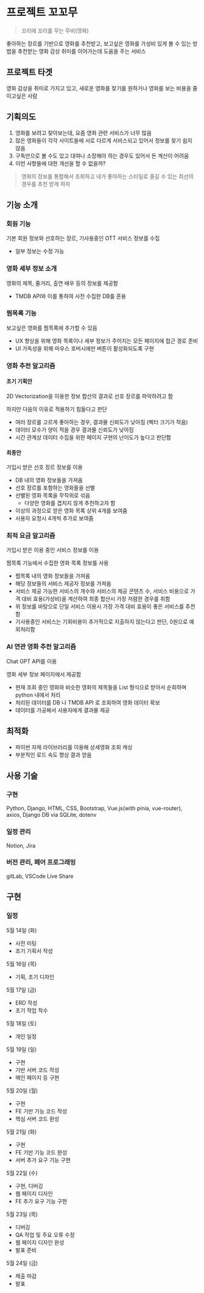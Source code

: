 # 프로젝트 꼬꼬무

> 꼬리에 꼬리를 무는 무비(영화)

좋아하는 장르를 기반으로 영화를 추천받고, 보고싶은 영화를 가성비 있게 볼 수 있는 방법을 추천받는 영화 감상 취미를 이어가는데 도움을 주는 서비스

## 프로젝트 타겟

영화 감상을 취미로 가지고 있고, 새로운 영화를 찾기를 원하거나 영화를 보는 비용을 줄이고싶은 사람

## 기획의도

1. 영화를 보려고 찾아보는데, 요즘 영화 관련 서비스가 너무 많음
2. 많은 영화들이 각각 사이트들에 서로 다르게 서비스되고 있어서 정보를 찾기 쉽지 않음
3. 구독만으로 볼 수도 있고 대여나 소장해야 하는 경우도 있어서 돈 계산이 어려움
4. 이런 사항들에 대한 개선을 할 수 없을까?

> 영화의 정보를 통합해서 조회하고 내가 좋아하는 스타일로 즐길 수 있는 최선의 경우를 추천 받게 하자

## 기능 소개

### 회원 기능

기본 회원 정보와 선호하는 장르, 기사용중인 OTT 서비스 정보를 수집

-   일부 정보는 수정 가능

### 영화 세부 정보 소개

영화의 제목, 줄거리, 출연 배우 등의 정보를 제공함

-   TMDB API와 이를 통하여 사전 수집한 DB를 혼용

### 찜목록 기능

보고싶은 영화를 찜목록에 추가할 수 있음

-   UX 향상을 위해 영화 목록이나 세부 정보가 주어지는 모든 페이지에 접근 경로 준비
-   UI 가독성을 위해 마우스 호버시에만 버튼이 활성화되도록 구현

### 영화 추천 알고리즘

#### 초기 기획안

2D Vectorization을 이용한 정보 합산의 결과로 선호 장르를 파악하려고 함

하지만 다음의 이유로 적용하기 힘들다고 판단

-   여러 장르를 고르게 좋아하는 경우, 결과물 신뢰도가 낮아짐 (벡터 크기가 작음)
-   데이터 모수가 양이 적을 경우 결과물 신뢰도가 낮아짐
-   시간 관계상 데이터 수집을 위한 페이지 구현의 난이도가 높다고 판단함

#### 최종안

가입시 받은 선호 장르 정보를 이용

-   DB 내의 영화 정보들을 가져옴
-   선호 장르를 포함하는 영화들을 선별
-   선별된 영화 목록을 무작위로 섞음
    -   다양한 영화를 겹치지 않게 추천하고자 함
-   이상의 과정으로 얻은 영화 목록 상위 4개를 보여줌
-   사용자 요청시 4개씩 추가로 보여줌

### 최적 요금 알고리즘

가입시 받은 이용 중인 서비스 정보를 이용

찜목록 기능에서 수집한 영화 목록 정보를 사용

-   찜목록 내의 영화 정보들을 가져옴
-   해당 정보들의 서비스 제공자 정보를 가져옴
-   서비스 제공 가능한 서비스의 개수와 서비스의 제공 콘텐츠 수, 서비스 비용으로 가격 대비 효용(가성비)을 계산하여 최종 합산시 가장 저렴한 경우를 취함
-   위 정보를 바탕으로 단일 서비스 이용시 가장 가격 대비 효용이 좋은 서비스를 추천함
-   기사용중인 서비스는 기회비용이 추가적으로 지출하지 않는다고 판단, 0원으로 예외처리함

### AI 연관 영화 추천 알고리즘

Chat GPT API를 이용

영화 세부 정보 페이지에서 제공함

-   현재 조회 중인 영화와 비슷한 영화의 제목들을 List 형식으로 받아서 순회하며 python 내에서 처리
-   처리된 데이터를 DB 나 TMDB API 로 조회하여 영화 데이터 확보
-   데이터를 가공해서 사용자에게 결과물 제공

## 최적화

-   파이썬 자체 라이브러리를 이용해 상세영화 조회 캐싱
-   부분적인 로드 속도 향상 결과 얻음

## 사용 기술

### 구현

Python, Django, HTML, CSS, Bootstrap, Vue.js(with pinia, vue-router), axios, Django DB via SQLite, dotenv

### 일정 관리

Notion, Jira

### 버전 관리, 페어 프로그래밍

gitLab, VSCode Live Share

## 구현

### 일정

5월 14일 (화)

-   사전 미팅
-   초기 기획서 작성

5월 16일 (목)

-   기획, 초기 디자인

5월 17일 (금)

-   ERD 작성
-   초기 작업 착수

5월 18일 (토)

-   개인 일정

5월 19일 (일)

-   구현
-   기반 서버 코드 작성
-   메인 페이지 등 구현

5월 20일 (월)

-   구현
-   FE 기반 기능 코드 작성
-   핵심 서버 코드 완성

5월 21일 (화)

-   구현
-   FE 기반 기능 코드 완성
-   서버 추가 요구 기능 구현

5월 22일 (수)

-   구현, 디버깅
-   웹 페이지 디자인
-   FE 추가 요구 기능 구현

5월 23일 (목)

-   디버깅
-   QA 작업 및 주요 오류 수정
-   웹 페이지 디자인 완성
-   발표 준비

5월 24일 (금)

-   제출 마감
-   발표